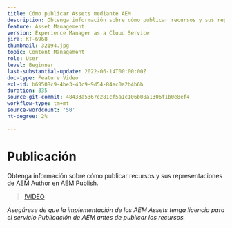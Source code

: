 ```yaml
---
title: Cómo publicar Assets mediante AEM
description: Obtenga información sobre cómo publicar recursos y sus representaciones de AEM Author en AEM Publish.
feature: Asset Management
version: Experience Manager as a Cloud Service
jira: KT-6968
thumbnail: 32194.jpg
topic: Content Management
role: User
level: Beginner
last-substantial-update: 2022-06-14T00:00:00Z
doc-type: Feature Video
exl-id: b69508c9-4be3-43c9-9d54-84ac0a2b4b6b
duration: 335
source-git-commit: 48433a5367c281cf5a1c106b08a1306f1b0e8ef4
workflow-type: tm+mt
source-wordcount: '50'
ht-degree: 2%

---
```


# Publicación

Obtenga información sobre cómo publicar recursos y sus representaciones de AEM Author en AEM Publish.

>[!VIDEO](https://video.tv.adobe.com/v/344738?quality=12&learn=on&captions=spa)

_Asegúrese de que la implementación de los AEM Assets tenga licencia para el servicio Publicación de AEM antes de publicar los recursos._
